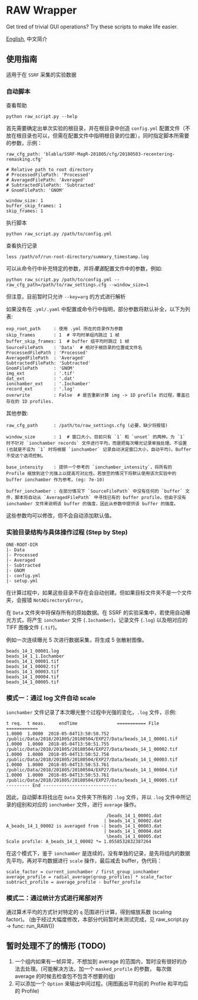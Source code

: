 # RAW Wrapper

Get tired of trivial GUI operations? Try these scripts to make life easier.

[English](./README.md), 中文简介

## 使用指南

适用于在 `SSRF` 采集的实验数据

### 自动脚本

查看帮助

    python raw_script.py --help

首先需要确定出单次实验的根目录，并在根目录中创造 `config.yml` 配置文件（不放在根目录也可以，但需在配置文件中指明根目录的位置），同时指定脚本所需要的参数，示例：

    raw_cfg_path: 'blabla/SSRF-MagR-201805/cfg/20180503-recentering-remasking.cfg'

    # Relative path to root directory
    # ProcessedFilePath: 'Processed'
    # AveragedFilePath: 'Averaged'
    # SubtractedFilePath: 'Subtracted'
    # GnomFilePath: 'GNOM'

    window_size: 1
    buffer_skip_frames: 1
    skip_frames: 1

执行脚本

    python raw_script.py /path/to/config.yml

查看执行记录

    less /path/of/run-root-directory/summary_timestamp.log

可以从命令行中补充特定的参数，并将*覆盖*配置文件中的参数，例如:

    python raw_script.py /path/to/config.yml --raw_cfg_path=/path/to/raw_settings.cfg --window_size=1

但注意，目前暂时只允许 `--key=arg` 的方式进行解析

如果没有在 `.yml/.yaml` 中配置或命令行中指明，部分参数将默认补全，以下为列表:

    exp_root_path     : 使用 .yml 所在的目录作为参数
    skip_frames       : 1  # 平均时单组内跳过 1 帧
    buffer_skip_frames: 1  # buffer 组平均时跳过 1 帧
    SourceFilePath    : 'Data'  # 相对于根目录的位置或文件名
    ProcessedFilePath : 'Processed'
    AveragedFilePath  : 'Averaged'
    SubtractedFilePath: 'Subtracted'
    GnomFilePath      : 'GNOM'
    img_ext           : '.tif'
    dat_ext           : '.dat'
    ionchamber_ext    : '.Iochamber'
    record_ext        : '.log'
    overwrite         : False  # 是否重新计算 img -> 1D profile 的过程，覆盖已存在的 1D profiles.

其他参数:

    raw_cfg_path      : /path/to/raw_settings.cfg (必要，缺少将报错)

    window_size       : 1  # 窗口大小，目前只有 `1` 和 `unset` 的两种。为 `1` 时不针对 `ionchamber records` 文件进行平均，而是把每次曝光记录单独处理。不设置(也就是不设为 `1` 时将根据 `ionchamber` 记录自动决定窗口大小，自动平均)。Buffer 不受这个选项控制。

    base_intensity    : 提供一个参考的 `ionchamber_intensity`，将所有的 Profile 缩放到这个光强上以提高可对比性。若放空的情况下将默认使用该次实验中的 buffer ionchamber 作为参考。(eg: 7e-10)

    buffer_ionchamber : 在部分情况下 `SourceFilePath` 中没有任何的 `buffer` 文件，脚本将自动从 `AveragedFilePath` 中寻找已有的 buffer profile，但由于没有 ionchamber 文件来说明该 buffer 的强度，因此从参数中提供该 buffer 的强度。

这些参数均可以修改，但不会自动添加默认值。

### 实验目录结构与具体操作过程 (Step by Step)

    ONE-ROOT-DIR
    |- Data
    |- Processed
    |- Averaged
    |- Subtracted
    |- GNOM
    |- config.yml
    |- setup.yml

在计算过程中，如果这些目录不存在会自动创建。但如果目标文件夹不是一个文件夹，会报错 `NotADirectoryError`。

在 `Data` 文件夹中将保存所有的原始数据。在 SSRF 的实验采集中，若使用自动曝光方式，将产生 `ionchamber` 文件 (`.Iochamber`)，记录文件 (`.log`) 以及相对应的 TIFF 图像文件 (`.tif`)。

例如一次连续曝光 5 次进行数据采集，将生成 5 张散射图像。

    beads_14_1_00001.log
    beads_14_1_1.Iochamber
    beads_14_1_00001.tif
    beads_14_1_00002.tif
    beads_14_1_00003.tif
    beads_14_1_00004.tif
    beads_14_1_00005.tif

### 模式一：通过 log 文件自动 scale

`ionchamber` 文件记录了本次曝光整个过程中光强的变化，`.log` 文件，示例:

    t req.  t meas.     endTime               =========== File ============
    1.0000  1.0000  2018-05-04T13:50:50.752  /public/Data/2018/201805/20180504/EXP27/Data/beads_14_1_00001.tif
    1.0000  1.0000  2018-05-04T13:50:51.755  /public/Data/2018/201805/20180504/EXP27/Data/beads_14_1_00002.tif
    1.0000  1.0000  2018-05-04T13:50:52.758  /public/Data/2018/201805/20180504/EXP27/Data/beads_14_1_00003.tif
    1.0000  1.0000  2018-05-04T13:50:53.761  /public/Data/2018/201805/20180504/EXP27/Data/beads_14_1_00004.tif
    1.0000  1.0000  2018-05-04T13:50:53.761  /public/Data/2018/201805/20180504/EXP27/Data/beads_14_1_00005.tif
    --------- End ----------------------------

因此，自动脚本将找出在 `Data` 文件夹下所有的 `.log` 文件，并以 `.log` 文件中所记录的组别和对应的 `ionchamber` 文件，进行 `average` 操作。

                                          /beads_14_1_00001.dat
                                         | beads_14_1_00002.dat
    A_beads_14_1_00002 is averaged from -| beads_14_1_00003.dat
                                         | beads_14_1_00004.dat
                                          \beads_14_1_00005.dat
    Scale profile: A_beads_14_1_00002 *= 1.0558532832387264

在这个模式下，鉴于 `ionchamber` 是连续的，没有单独的记录，是先将组内的数据先平均，再对平均数据进行 `scale` 操作，最后减去 buffer，伪代码：

    scale_factor = current_ionchamber / first_group_ionchamber
    average_profile = radial_average(group_profiles) * scale_factor
    subtract_profile = average_profile - buffer_profile

### 模式二：通过统计方式进行尾部对齐

通过算术平均的方式针对特定的 `q` 范围进行计算，得到缩放系数 (scaling factor)。
(由于经过大幅度修改，本部分代码暂时未测试完成，见 raw_script.py -> func: run_RAW())

## 暂时处理不了的情形 (TODO)

1. 一个组内如果有一帧异常，不想加到 average 的范围内，暂时没有很好的办法去处理。(可能解决方法，加一个 `masked_profile` 的参数， 每次做 average 的时候去检查包不包含不想要的组)
2. 可以添加一个 `Option` 来输出中间过程。(用图画出平均前的 Profile 和平均后的 Profile)
